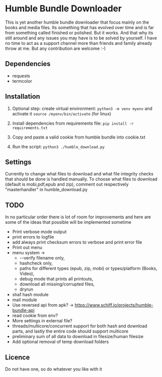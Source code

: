 # Humble Bundle Downloader

This is yet another humble bundle downloader that focus mainly on the books and media files.
Its something that has evolved over time and is far from something called finished or polished.
But it works. And that why its still around and any issues you may have is to be solved by yourself.
I have no time to act as a support channel more than friends and family already throw at me.
But any contribution are welcome :-)

## Dependencies

- requests
- termcolor

## Installation

1. Optional step: create virtual environment:
`python3 -m venv myenv`
and activate it `source /myenv/bin/activate` (for linux)

2. Install dependencies from requirements file:
`pip install -r requirements.txt`

3. Copy and paste a valid cookie from humble bundle into cookie.txt
4. Run the script:
`python3 ./humble_download.py`

## Settings

Currently to change what files to download and what file integrity checks that should be done is handled manually.
To choose what files to download (default is mobi,pdf,epub and zip), comment out respectively "masterhandler" in humble_download.py

## TODO

In no particular order there is lot of room for improvements and here are some of the ideas that possible will be implemented sometime

- Print verbose mode output
- print errors to logfile
- add always print checksum errors to verbose and print error file
- Print out menu
- menu system ->
  - --verify filename only,
  - hashcheck only,
  - paths for different types (epub, zip, mobi) or types/platform (Books, Video),
  - debug mode that prints all printouts,
  - download all missing/corrupted files,
  - dryrun
- sha1 hash module
- mail module
- Use reversed api from apk? -> https://www.schiff.io/projects/humble-bundle-api
- read cookie from env?
- More settings in external file?
- threads/multicore/concurrent support for both hash and download parts, and lastly the entire code should support multicore
- preliminary sum of all data to download in filesize/human filesize
- Add optional removal of temp download folders

## Licence

Do not have one, so do whatever you like with it
